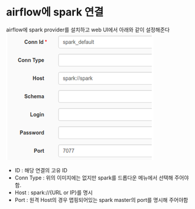 # airflow에 spark 연결
airflow에 spark provider를 설치하고 web UI에서 아래와 같이 설정해준다
![airflow_spark_connection](./image/airflow_spark_connection.PNG)
- ID : 해당 연결의 고유 ID
- Conn Type : 위의 이미지에는 없지만 spark를 드롭다운 메뉴에서 선택해 주어야함.
- Host : spark://{URL or IP}를 명시
- Port : 원격 Host의 경우 맵핑되어있는 spark master의 port를 명시해 주어야함